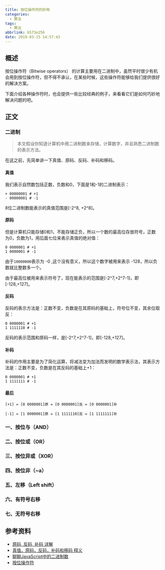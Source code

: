 ```yaml
---
title: 按位操作符的妙用
categories:
  - 算法
tags:
  - 算法
abbrlink: b573e256
date: 2019-03-15 14:57:43
---
```


## 概述

按位操作符（Bitwise operators） 的计算主要用在二进制中，虽然平时很少有机会用到按位操作符，但不得不承认，在某些时候，这些操作符能够给我们提供很好的解决方案。

下面介绍各种操作符时，也会提供一些比较经典的例子，来看看它们是如何巧妙地解决问题的吧。

## 正文

### 二进制

> 本文假设你知道计算机中用二进制数来存储，计算数字，并且熟悉二进制数的表示方法。

在这之前，先简单讲一下真值、原码、反码、补码和移码。

#### 真值

我们表示自然数包括正数，负数和0，下面是1和-1的二进制表示：

```
+ 00000001 # +1
- 00000001 # -1
```

8位二进制数能表示的真值范围是[-2^8, +2^8]。

#### 原码

但是计算机只能存储0和1，不能存储正负，所以一个数的最高位存放符号，正数为0，负数为1，用后面七位来表示真值的绝对值：

```
0 0000001 # +1
1 0000001 # -1
```

由于`10000000`表示为 -0 ,这个没有意义，所以这个数字被用来表示 -128，所以负数就比整数多一个。

由于最高位被用来表示符号了，现在能表示的范围是[-2^7,+2^7-1]，即[-128,+127]。

#### 反码

反码的表示方法是：正数不变，负数是在其原码的基础上，符号位不变，其余位取反：

```
0 0000001 # +1
1 1111110 # -1
```

反码的表示范围和原码一样，是[-2^7,+2^7-1]，即[-128,+127]。

#### 补码

补码的作用主要是为了简化运算，将减法变为加法而发明的数学表示法，其表示方法是：正数不变，负数是在其反码的基础上+1：

```
0 0000001 # +1
1 1111111 # -1
```

#### 最后

```
[+1] = [0 0000001]原 = [0 0000001]反 = [0 0000001]补

[-1] = [1 0000001]原 = [1 1111110]反 = [1 1111111]补
```

### 一、按位与（AND）

### 二、按位或（OR）

### 三、按位异或（XOR）

### 四、按位非（~a）

### 五、左移（Left shift）

### 六、有符号右移

### 七、无符号右移

## 参考资料

- [原码, 反码, 补码 详解](https://www.cnblogs.com/zhangziqiu/archive/2011/03/30/ComputerCode.html)
- [真值，原码，反码，补码和移码 释义](https://blog.csdn.net/oscar999/article/details/8928789)
- [聊聊JavaScript中的二进制数](https://yanhaijing.com/javascript/2016/07/20/binary-in-js/)
- [按位操作符 ](https://developer.mozilla.org/zh-CN/docs/Web/JavaScript/Reference/Operators/Bitwise_Operators)
